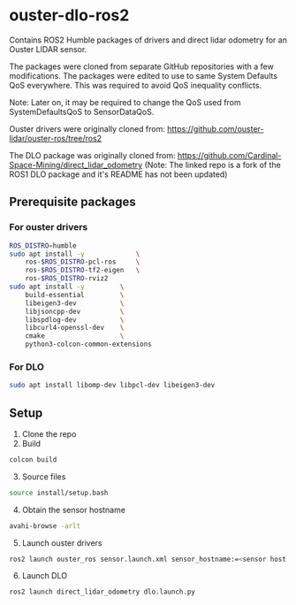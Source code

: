 # ouster-dlo-ros2
Contains ROS2 Humble packages of drivers and direct lidar odometry for an Ouster LIDAR sensor.
  
The packages were cloned from separate GitHub repositories with a few modifications. The packages were edited to use to same System Defaults QoS everywhere. This was required to avoid QoS inequality conflicts.
  
Note: Later on, it may be required to change the QoS used from SystemDefaultsQoS to SensorDataQoS.
  
Ouster drivers were originally cloned from: https://github.com/ouster-lidar/ouster-ros/tree/ros2
  
The DLO package was originally cloned from: https://github.com/Cardinal-Space-Mining/direct_lidar_odometry (Note: The linked repo is a fork of the ROS1 DLO package and it's README has not been updated)

## Prerequisite packages
### For ouster drivers
```bash
ROS_DISTRO=humble
sudo apt install -y             \
    ros-$ROS_DISTRO-pcl-ros     \
    ros-$ROS_DISTRO-tf2-eigen   \
    ros-$ROS_DISTRO-rviz2
sudo apt install -y         \
    build-essential         \
    libeigen3-dev           \
    libjsoncpp-dev          \
    libspdlog-dev           \
    libcurl4-openssl-dev    \
    cmake                   \
    python3-colcon-common-extensions
```
### For DLO
```bash
sudo apt install libomp-dev libpcl-dev libeigen3-dev 
```

## Setup
1. Clone the repo
2. Build
```bash
colcon build
```
3. Source files
```bash
source install/setup.bash
```
4. Obtain the sensor hostname
```bash
avahi-browse -arlt
```
5. Launch ouster drivers
```bash
ros2 launch ouster_ros sensor.launch.xml sensor_hostname:=<sensor host name>
```
6. Launch DLO
```bash
ros2 launch direct_lidar_odometry dlo.launch.py
```